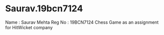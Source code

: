 # Saurav.19bcn7124
Name : Saurav Mehta
Reg No : 19BCN7124
Chess Game as an assignment for HitWicket company
